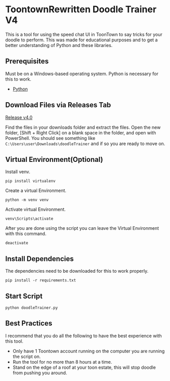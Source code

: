 # ToontownRewritten Doodle Trainer V4

This is a tool for using the speed chat UI in ToonTown to say tricks for your doodle to perform. This was made for educational purposes and to get a better understanding of Python and these libraries.

## Prerequisites

Must be on a Windows-based operating system. Python is necessary for this to work.

- [Python](https://www.python.org/downloads/)

## Download Files via Releases Tab

[Release v4.0](https://github.com/arcygarcy/doodleTrainer/releases/tag/v4.0)

Find the files in your downloads folder and extract the files. Open the new folder, [Shift + Right Click] on a blank space in the folder, and open with PowerShell. You should see something like ```C:\Users\user\Downloads\doodleTrainer``` and if so you are ready to move on.

## Virtual Environment(Optional)

Install venv.

```pip install virtualenv```

Create a virtual Environment.

```python -m venv venv```

Activate virtual Environment.

```venv\Scripts\activate```

After you are done using the script you can leave the Virtual Environment with this command.

```deactivate```

## Install Dependencies

The dependencies need to be downloaded for this to work properly.

```pip install -r requirements.txt```

## Start Script

```python doodleTrainer.py```

## Best Practices

I recommend that you do all the following to have the best experience with this tool.

- Only have 1 Toontown account running on the computer you are running the script on.
- Run the tool for no more than 8 hours at a time.
- Stand on the edge of a roof at your toon estate, this will stop doodle from pushing you around.
